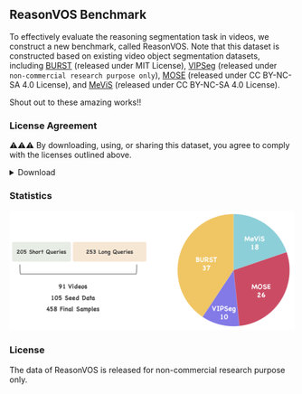 ## ReasonVOS Benchmark

To effectively evaluate the reasoning segmentation task in videos, we construct a new benchmark, called ReasonVOS.
Note that this dataset is constructed based on existing video object segmentation datasets,
including [BURST](https://github.com/Ali2500/BURST-benchmark) (released under MIT License),
[VIPSeg](https://github.com/VIPSeg-Dataset/VIPSeg-Dataset) (released under `non-commercial research purpose only`),
[MOSE](https://github.com/henghuiding/MOSE-api) (released under CC BY-NC-SA 4.0 License),
and [MeViS](https://github.com/henghuiding/MeViS) (released under CC BY-NC-SA 4.0 License).

Shout out to these amazing works!!

### License Agreement
⚠️⚠️⚠️ By downloading, using, or sharing this dataset, you agree to comply with the licenses outlined above. 

<details>
<summary>Download</summary>

```
Google Drive: https://drive.google.com/file/d/1qruU9QlUhPcHnN-UHG7iri2nhw_xo7gP/view?usp=sharing
```

Please refer to [benchmark_check.py](benchmark_check.py) to explore the structure of the dataset.

</details>


### Statistics

<p align="center"> <img src="assets/benchmark.jpg" width="666"></p>

### License
The data of ReasonVOS is released for non-commercial research purpose only.

